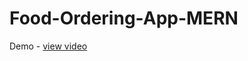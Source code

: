 # Food-Ordering-App-MERN
Demo - <a href="https://www.vidline.com/share/V0BDHA5JWW/319b2ba4680cde37534d409c916e7ec6">view video</a>
